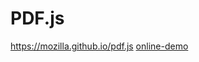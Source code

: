 # PDF.js

https://mozilla.github.io/pdf.js
[online-demo](https://mozilla.github.io/pdf.js/web/viewer.html )